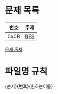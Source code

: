# 문제 목록
|번호|주제|
| :--: | :--: |
|0x0B|[BFS](https://github.com/audxo112/kotlin-algorithm/blob/K004/0x0B_BFS/index.md)|
[문제 출처](https://github.com/encrypted-def/basic-algo-lecture)

# 파일명 규칙
{순서}__{번호}__{원하는이름}